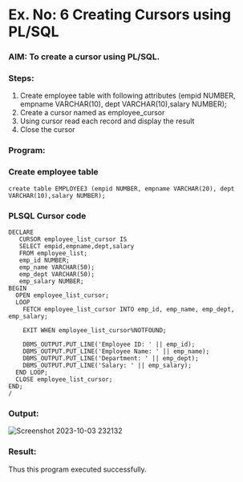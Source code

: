 # Ex. No: 6 Creating Cursors using PL/SQL
### AIM: To create a cursor using PL/SQL.

### Steps:
1. Create employee table with following attributes (empid NUMBER, empname VARCHAR(10), dept VARCHAR(10),salary NUMBER);
2. Create a cursor named as employee_cursor
3. Using cursor read each record and display the result
4. Close the cursor

### Program:
### Create employee table
```
create table EMPLOYEE3 (empid NUMBER, empname VARCHAR(20), dept VARCHAR(10),salary NUMBER);
```
### PLSQL Cursor code
```
DECLARE
   CURSOR employee_list_cursor IS
   SELECT empid,empname,dept,salary
   FROM employee_list;
   emp_id NUMBER;
   emp_name VARCHAR(50);
   emp_dept VARCHAR(50);
   emp_salary NUMBER;
BEGIN
  OPEN employee_list_cursor;
  LOOP
    FETCH employee_list_cursor INTO emp_id, emp_name, emp_dept, emp_salary;

    EXIT WHEN employee_list_cursor%NOTFOUND;

    DBMS_OUTPUT.PUT_LINE('Employee ID: ' || emp_id);
    DBMS_OUTPUT.PUT_LINE('Employee Name: ' || emp_name);
    DBMS_OUTPUT.PUT_LINE('Department: ' || emp_dept);
    DBMS_OUTPUT.PUT_LINE('Salary: ' || emp_salary);
  END LOOP;
  CLOSE employee_list_cursor;
END;
/
```
### Output:
![Screenshot 2023-10-03 232132](https://github.com/swetha1510/Ex-no-6-Creating-Cursors-using-PL-SQL/assets/120623583/890f1659-981c-42d5-bc8c-4f34db3efe87)

### Result:
Thus this program executed successfully.
